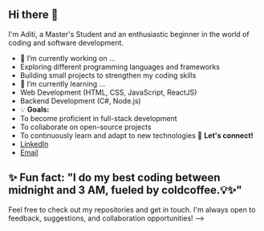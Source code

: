 ## Hi there 👋
 I'm Aditi, a Master's Student and an enthusiastic beginner in the world of coding and software development.
- 🔭 I’m currently working on ...
- Exploring different programming languages and frameworks
- Building small projects to strengthen my coding skills
- 🌱 I’m currently learning ...
- Web Development (HTML, CSS, JavaScript, ReactJS)
- Backend Development (C#, Node.js)
- 💡 **Goals:**
- To become proficient in full-stack development
- To collaborate on open-source projects
- To continuously learn and adapt to new technologies
💬 **Let's connect!**
- [LinkedIn](www.linkedin.com/in/aditi-m-6309a7191)
- [Email](mailto:aditirmore0710@gmail.com)

✨ **Fun fact:**
"I do my best coding between midnight and 3 AM, fueled by coldcoffee.💡✨"
---

Feel free to check out my repositories and get in touch. I'm always open to feedback, suggestions, and collaboration opportunities!
-->
